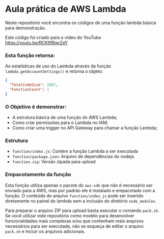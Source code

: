 # Aula prática de AWS Lambda

Neste repositório você encontra os códigos de uma função lambda básica para demonstração.

Este código foi criado para o vídeo do YouTube https://youtu.be/RCK9fBwrZeY

### Esta função retorna:
As estatísticas de uso do Lambda através da função `lambda.getAccountSettings()` e retorna o objeto:
```json
{
  "TotalCodeSize": 1007,
  "FunctionCount": 1
}
```

### O Objetivo é demonstrar:
- A estrutura básica de uma função do AWS Lambda;
- Como criar permissões para o Lambda no IAM;
- Como criar uma trigger no API Gateway para chamar a função Lambda; 

### Estrutura
- `function/index.js`: Contém a função Lambda a ser executada
- `function/package.json`: Arquivo de dependências do nodejs
- `function.zip`: Versão zipada para upload

### Empacotamento da função
Esta função utiliza apenas o pacote do `aws-sdk` que não é necessário ser enviado para a AWS, mas por padrão ele é 
instalado e empacotado com a função. O conteúdo do arquivo `function/index.js` pode ser inserido diretamente no painel
do lambda sem a inclusão do diretório `node_modules`.

Para preparar o arquivo ZIP para upload basta executar o comando `pack.sh`. Se você utilizar este repositório como
modelo para desenvolver funcionalidades mais complexas e/ou que contenham mais arquivos necessários para ser executada,
não se esqueça de editar o arquivo `pack.sh` e incluir os arquivos adicionais. 

